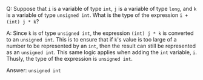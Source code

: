 Q: Suppose that `i` is a variable of type `int`, `j` is a variable of type
`long`, and `k` is a variable of type `unsigned int`. What is the type of the
expression `i + (int) j * k`?

A: Since `k` is of type `unsigned int`, the expression `(int) j * k` is
converted to an `unsigned int`. This is to ensure that if `k`'s value is too
large of a number to be represented by an `int`, then the result can still be
represented as an `unsigned int`. This same logic applies when adding the `int`
variable, `i`. Thusly, the type of the expression is `unsigned int`.

Answer: `unsigned int`
